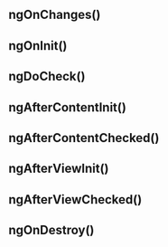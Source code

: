 ## ngOnChanges()
## ngOnInit()
## ngDoCheck()
## ngAfterContentInit()
## ngAfterContentChecked()
## ngAfterViewInit()
## ngAfterViewChecked()
## ngOnDestroy()